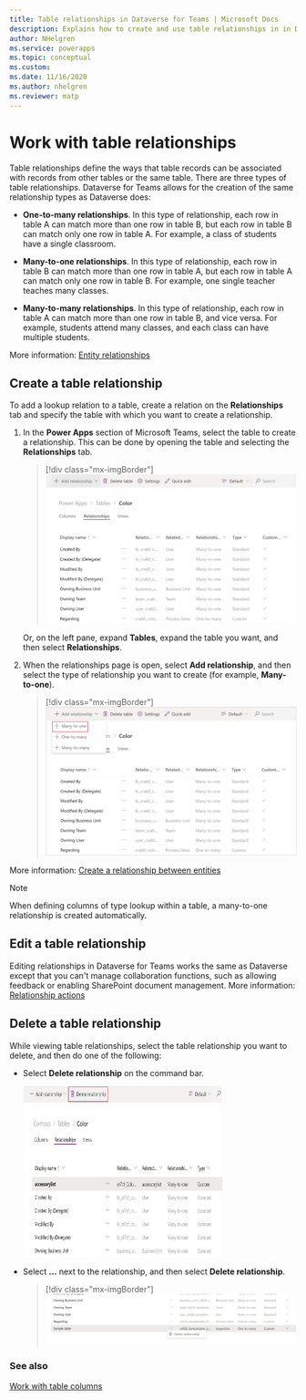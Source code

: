 ```yaml
---
title: Table relationships in Dataverse for Teams | Microsoft Docs
description: Explains how to create and use table relationships in in Dataverse for Teams.
author: NHelgren
ms.service: powerapps
ms.topic: conceptual
ms.custom: 
ms.date: 11/16/2020
ms.author: nhelgren
ms.reviewer: matp
---
```


# Work with table relationships

Table relationships define the ways that table records can be associated with records from other tables or the same table. There are three types of table relationships. Dataverse for Teams allows for the creation of the same relationship types as Dataverse does:

- **One-to-many relationships**. In this type of relationship, each row in table A can match more than one row in table B, but each row in table B can match only one row in table A. For example, a class of students have a single classroom.

- **Many-to-one relationships**. In this type of relationship, each row in table B can match more than one row in table A, but each row in table A can match only one row in table B. For example, one single teacher teaches many classes.

- **Many-to-many relationships**. In this type of relationship, each row in table A can match more than one row in table B, and vice versa. For example, students attend many classes, and each class can have multiple students.

More information: [Entity relationships](../maker/data-platform/create-edit-entity-relationships.md)

## Create a table relationship

To add a lookup relation to a table, create a relation on the **Relationships** tab and specify the table with which you want to create a relationship.

1. In the **Power Apps** section of Microsoft Teams, select the table to create a relationship. This can be done by opening the table and selecting the **Relationships** tab.

   > [!div class="mx-imgBorder"] 
   > ![Relationships tab](media/create-relate-table.png "Relationships tab") 

   Or, on the left pane, expand **Tables**, expand the table you want, and then select **Relationships**. <br />

 <!--   > [!div class="mx-imgBorder"] 
    > ![Create a relationship from the left pane](media/create-relate-table2.png "Create a relationship from the left pane") -->

2. When the relationships page is open, select **Add relationship**, and then select the type of relationship you want to create (for example, **Many-to-one**).

   > [!div class="mx-imgBorder"] 
   > ![Add a relationship](media/create-relate-table3.png "Add a relationship")

More information: [Create a relationship between entities](../maker/data-platform/data-platform-entity-lookup.md) 

> [!NOTE]
> When defining columns of type lookup within a table, a many-to-one relationship is created automatically.

## Edit a table relationship

Editing relationships in Dataverse for Teams works the same as Dataverse except that you can't manage collaboration functions, such as allowing feedback or enabling SharePoint document management. More information: [Relationship actions](/powerapps/maker/data-platform/create-edit-entity-relationships#actions)

## Delete a table relationship

While viewing table relationships, select the table relationship you want to delete, and then do one of the following:

- Select **Delete relationship** on the command bar.

   <img src="media/delete-table-relationship1.png" alt="Delete table relationship from command bar" height="300" width="350">

- Select **…** next to the relationship, and then select **Delete relationship**.
   > [!div class="mx-imgBorder"] 
   > ![Delete table relationship in context](media/delete-table-relationship2.png "Delete table relationship in context") 

### See also

[Work with table columns](table-columns.md)
